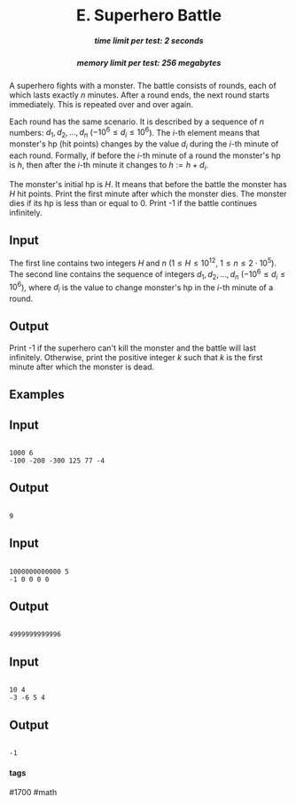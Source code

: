 <h1 style='text-align: center;'> E. Superhero Battle</h1>

<h5 style='text-align: center;'>time limit per test: 2 seconds</h5>
<h5 style='text-align: center;'>memory limit per test: 256 megabytes</h5>

A superhero fights with a monster. The battle consists of rounds, each of which lasts exactly $n$ minutes. After a round ends, the next round starts immediately. This is repeated over and over again.

Each round has the same scenario. It is described by a sequence of $n$ numbers: $d_1, d_2, \dots, d_n$ ($-10^6 \le d_i \le 10^6$). The $i$-th element means that monster's hp (hit points) changes by the value $d_i$ during the $i$-th minute of each round. Formally, if before the $i$-th minute of a round the monster's hp is $h$, then after the $i$-th minute it changes to $h := h + d_i$.

The monster's initial hp is $H$. It means that before the battle the monster has $H$ hit points. Print the first minute after which the monster dies. The monster dies if its hp is less than or equal to $0$. Print -1 if the battle continues infinitely.

## Input

The first line contains two integers $H$ and $n$ ($1 \le H \le 10^{12}$, $1 \le n \le 2\cdot10^5$). The second line contains the sequence of integers $d_1, d_2, \dots, d_n$ ($-10^6 \le d_i \le 10^6$), where $d_i$ is the value to change monster's hp in the $i$-th minute of a round.

## Output

Print -1 if the superhero can't kill the monster and the battle will last infinitely. Otherwise, print the positive integer $k$ such that $k$ is the first minute after which the monster is dead.

## Examples

## Input


```

1000 6
-100 -200 -300 125 77 -4

```
## Output


```

9

```
## Input


```

1000000000000 5
-1 0 0 0 0

```
## Output


```

4999999999996

```
## Input


```

10 4
-3 -6 5 4

```
## Output


```

-1

```


#### tags 

#1700 #math 